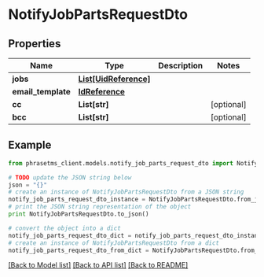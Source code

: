 # NotifyJobPartsRequestDto

## Properties

| Name               | Type                                      | Description | Notes      |
| ------------------ | ----------------------------------------- | ----------- | ---------- |
| **jobs**           | [**List[UidReference]**](UidReference.md) |             |
| **email_template** | [**IdReference**](IdReference.md)         |             |
| **cc**             | **List[str]**                             |             | [optional] |
| **bcc**            | **List[str]**                             |             | [optional] |

## Example

```python
from phrasetms_client.models.notify_job_parts_request_dto import NotifyJobPartsRequestDto

# TODO update the JSON string below
json = "{}"
# create an instance of NotifyJobPartsRequestDto from a JSON string
notify_job_parts_request_dto_instance = NotifyJobPartsRequestDto.from_json(json)
# print the JSON string representation of the object
print NotifyJobPartsRequestDto.to_json()

# convert the object into a dict
notify_job_parts_request_dto_dict = notify_job_parts_request_dto_instance.to_dict()
# create an instance of NotifyJobPartsRequestDto from a dict
notify_job_parts_request_dto_from_dict = NotifyJobPartsRequestDto.from_dict(notify_job_parts_request_dto_dict)
```

[[Back to Model list]](../README.md#documentation-for-models) [[Back to API list]](../README.md#documentation-for-api-endpoints) [[Back to README]](../README.md)
